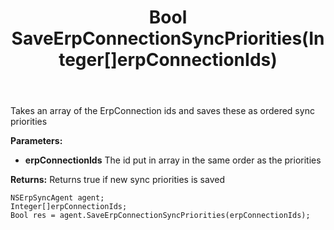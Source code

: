 ﻿---
uid: crmscript_ref_NSErpSyncAgent_SaveErpConnectionSyncPriorities
title: Bool SaveErpConnectionSyncPriorities(Integer[]erpConnectionIds)
intellisense: NSErpSyncAgent.SaveErpConnectionSyncPriorities
keywords: NSErpSyncAgent, SaveErpConnectionSyncPriorities
so.topic: reference
---

Takes an array of the ErpConnection ids and saves these as ordered sync priorities

**Parameters:**
 - **erpConnectionIds** The id put in array in the same order as the priorities

**Returns:** Returns true if new sync priorities is saved

```crmscript
NSErpSyncAgent agent;
Integer[]erpConnectionIds;
Bool res = agent.SaveErpConnectionSyncPriorities(erpConnectionIds);
```

